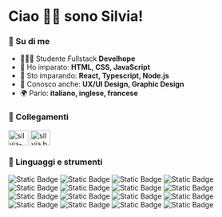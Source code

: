 <h1 align="left">Ciao 👋🏻 sono Silvia!</h1>

<h3 align="left">📝 Su di me</h3>

- 👩🏻‍💻 Studente Fullstack **Develhope**
- 👾 Ho imparato: **HTML, CSS, JavaScript**
- 🌷 Sto imparando: **React, Typescript, Node.js**
- 💎 Conosco anche: **UX/UI Design, Graphic Design**
- 🌍 Parlo: **italiano, inglese, francese**

<h3 align="left">🚀 Collegamenti</h3>
<p align="left">
<a href="https://linkedin.com/in/silvia-baffi" target="blank"><img align="center" src="https://raw.githubusercontent.com/rahuldkjain/github-profile-readme-generator/master/src/images/icons/Social/linked-in-alt.svg" alt="silvia-baffi" height="30" width="40" /></a>
 <a href="https://instagram.com/silvia.baffi" target="blank"><img align="center" src="https://raw.githubusercontent.com/rahuldkjain/github-profile-readme-generator/master/src/images/icons/Social/instagram.svg" alt="silvia.baffi" height="30" width="40" /></a>
</p>

<h3 align="left">🔬 Linguaggi e strumenti</h3>
<p align="left"> <img alt="Static Badge" src="https://img.shields.io/badge/HTML5-badge?style=for-the-badge&logo=html5&logoColor=white&color=%23E34F26">
 <img alt="Static Badge" src="https://img.shields.io/badge/css3-badge?style=for-the-badge&logo=css3&logoColor=white&color=%231572B6">
 <img alt="Static Badge" src="https://img.shields.io/badge/JavaScript-badge?style=for-the-badge&logo=javascript&logoColor=white&logoSize=auto&color=%23F7DF1E">
 <img alt="Static Badge" src="https://img.shields.io/badge/react-badge?style=for-the-badge&logo=react&logoColor=white&color=%2361DAFB">
 <img alt="Static Badge" src="https://img.shields.io/badge/typescript-badge?style=for-the-badge&logo=typescript&logoColor=white&color=%233178C6">
 <img alt="Static Badge" src="https://img.shields.io/badge/node.js-badge?style=for-the-badge&logo=nodedotjs&logoColor=white&color=%235FA04E">
 <img alt="Static Badge" src="https://img.shields.io/badge/git-badge?style=for-the-badge&logo=git&logoColor=white&color=%23F05032">
 <img alt="Static Badge" src="https://img.shields.io/badge/NPM-badge?style=for-the-badge&logo=npm&color=%23CB3837">
  <img alt="Static Badge" src="https://img.shields.io/badge/github-badge?style=for-the-badge&logo=github&color=%23181717">
<img alt="Static Badge" src="https://img.shields.io/badge/eslint-badge?style=for-the-badge&logo=eslint&color=%234B32C3">
<img alt="Static Badge" src="https://img.shields.io/badge/prettier-badge?style=for-the-badge&logo=prettier&logoColor=white&color=%23F7B93E">
 <img alt="Static Badge" src="https://img.shields.io/badge/figma-badge?style=for-the-badge&logo=figma&logoColor=white&color=%239633ff"> 
<img alt="Static Badge" src="https://img.shields.io/badge/ADOBE_PHOTOSHOP-white?style=for-the-badge&color=%232fa8ff">
<img alt="Static Badge" src="https://img.shields.io/badge/ADOBE_ILLUSTRATOR-white?style=for-the-badge&color=%23fe9b02">
<img alt="Static Badge" src="https://img.shields.io/badge/ADOBE_INDESIGN-white?style=for-the-badge&color=%23e94869">
 <img alt="Static Badge" src="https://img.shields.io/badge/canva-badge?style=for-the-badge&logo=canva&logoColor=white&logoSize=auto&color=%2300C4CC">
</p>
